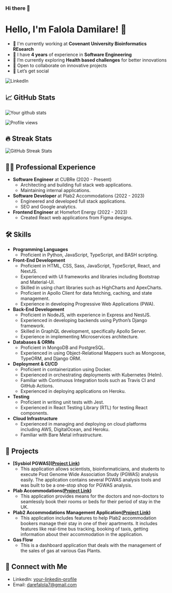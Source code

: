 ### Hi there 👋

<!--
**lightcodes845/lightcodes845** is a ✨ _special_ ✨ repository because its `README.md` (this file) appears on your GitHub profile. -->

# Hello, I'm Falola Damilare! 👋

- 🏢 I'm currently working at **Covenant University Bioinformatics REsearch**
- 🚀 I have **4 years** of experience in **Software Engineering**
- 🌱 I’m currently exploring **Health based challenges** for better innovations
- 🤝 Open to collaborate on innovative projects
- 💬 Let’s get social

![LinkedIn](https://img.shields.io/badge/-LinkedIn-black?style=flat-square&logo=linkedin&link=https://www.linkedin.com/in/damilare-falola-66aa3989/)

## 📈 GitHub Stats

![Your github stats](https://github-readme-stats.vercel.app/api?username=lightcodes845&show_icons=true)

![Profile views](https://gpvc.arturio.dev/lightcodes845)

## 🔥 Streak Stats
![GitHub Streak Stats](https://github-readme-streak-stats.herokuapp.com/?user=lightcodes845)


## 👨‍💼 Professional Experience

- **Software Engineer** at CUBRe (2020 - Present)
   - Architecting and building full stack web applications.
   - Maintaining internal applications.
- **Software Developer** at Plab2 Accommodations (2022 - 2023)
   - Engineered and developed full stack applications.
   - SEO and Google analytics.
- **Frontend Engineer** at Homefort Energy (2022 - 2023)
   - Created React web applications from Figma designs.

## 🛠 Skills

- **Programming Languages**
  - Proficient in Python, JavaScript, TypeScript, and BASH scripting.
- **Front-End Development**
  - Proficient in HTML, CSS, Sass, JavaScript, TypeScript, React, and NextJS.
  - Experienced with UI frameworks and libraries including Bootstrap and Material-UI.
  - Skilled in using chart libraries such as HighCharts and ApexCharts.
  - Proficient in Apollo Client for data fetching, caching, and state management.
  - Experience in developing Progressive Web Applications (PWA).
- **Back-End Development**
  - Proficient in NodeJS, with experience in Express and NestJS.
  - Experienced in developing backends using Python’s Django framework.
  - Skilled in GraphQL development, specifically Apollo Server.
  - Experience in implementing Microservices architecture.
- **Databases & ORMs**
  - Proficient in MongoDB and PostgreSQL.
  - Experienced in using Object-Relational Mappers such as Mongoose, TypeORM, and Django ORM.
- **Deployment & CI/CD**
  - Proficient in containerization using Docker.
  - Experienced in orchestrating deployments with Kubernetes (Helm).
  - Familiar with Continuous Integration tools such as Travis CI and GitHub Actions.
  - Experienced in deploying applications on Heroku.
- **Testing**
  - Proficient in writing unit tests with Jest.
  - Experienced in React Testing Library (RTL) for testing React components.
- **Cloud Infrastructure**
  - Experienced in managing and deploying on cloud platforms including AWS, DigitalOcean, and Heroku.
  - Familiar with Bare Metal infrastructure.


## 💼 Projects

- **[Sysbiol PGWAS]([Project Link](https://spgwas.waslitbre.org/))**
   - This application allows scientists, bioinformaticians, and students to execute Post Genome Wide Association Study (PGWAS) analysis easily. The application contains several PGWAS analysis tools and was built to be a one-stop shop for PGWAS analysis.
- **Plab Accommodations([Project Link](https://plab2accommodations.co.uk/))**
   - This application provides means for the doctors and non-doctors to seamlessly book their rooms or beds for their period of stay in the UK. 
- **Plab2 Accommodations Management Application([Project Link](https://plab2-user-2d81fe648802.herokuapp.com))**
   - This application includes features to help Plab2 accommodation bookers manage their stay in one of their apartments. It includes features like real-time bus tracking, booking of taxis, getting information about their accommodation in the application.
- **Gas Flow**
   - This is a dashboard application that deals with the management of the sales of gas at various Gas Plants.


## 🤝 Connect with Me

- LinkedIn: [your-linkedin-profile](https://www.linkedin.com/in/damilare-falola-66aa3989/)
- Email: [darefalola7@gmail.com](mailto:darefalola7@gmail.com)
